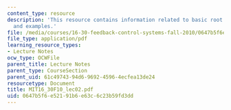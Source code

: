 ```yaml
---
content_type: resource
description: 'This resource contains information related to basic root locus: analysis
  and examples.'
file: /media/courses/16-30-feedback-control-systems-fall-2010/0647b5f6e52191b6e63c6c23b59fd3dd_MIT16_30F10_lec02.pdf
file_type: application/pdf
learning_resource_types:
- Lecture Notes
ocw_type: OCWFile
parent_title: Lecture Notes
parent_type: CourseSection
parent_uid: 61c49743-94d6-9692-4596-4ecfea13de24
resourcetype: Document
title: MIT16_30F10_lec02.pdf
uid: 0647b5f6-e521-91b6-e63c-6c23b59fd3dd
---
```

